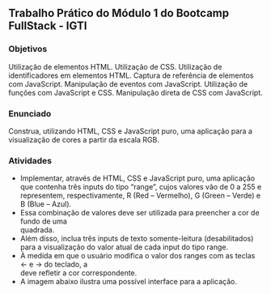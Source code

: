 ## Trabalho Prático do Módulo 1 do Bootcamp FullStack - IGTI


### Objetivos
Utilização de elementos HTML.
Utilização de CSS.
Utilização de identificadores em elementos HTML.
Captura de referência de elementos com JavaScript.
Manipulação de eventos com JavaScript.
Utilização de funções com JavaScript e CSS.
Manipulação direta de CSS com JavaScript.
 
### Enunciado
Construa, utilizando HTML, CSS e JavaScript puro, uma aplicação para a visualização de cores a partir da escala RGB.

### Atividades
- Implementar, através de HTML, CSS e JavaScript puro, uma aplicação que contenha três inputs do tipo “range”, cujos valores vão de 0 a 255 e representem, respectivamente, R (Red – Vermelho), G (Green – Verde) e B (Blue – Azul).
- Essa combinação de valores deve ser utilizada para preencher a cor de fundo de uma <div> quadrada.
- Além disso, inclua três inputs de texto somente-leitura (desabilitados) para a visualização do valor atual de cada input do tipo range.
- À medida em que o usuário modifica o valor dos ranges com as teclas ← e → do teclado, a <div> deve refletir a cor correspondente.
- A imagem abaixo ilustra uma possível interface para a aplicação.